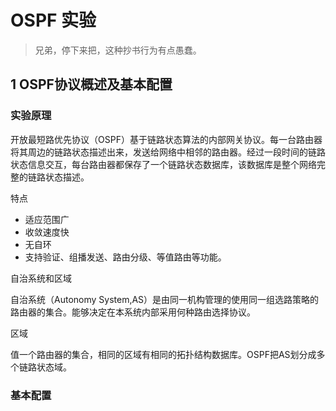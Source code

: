 # OSPF 实验
> 兄弟，停下来把，这种抄书行为有点愚蠢。
## 1 OSPF协议概述及基本配置

### 实验原理

开放最短路优先协议（OSPF）基于链路状态算法的内部网关协议。每一台路由器将其周边的链路状态描述出来，发送给网络中相邻的路由器。经过一段时间的链路状态信息交互，每台路由器都保存了一个链路状态数据库，该数据库是整个网络完整的链路状态描述。

特点

* 适应范围广
* 收敛速度快
* 无自环
* 支持验证、组播发送、路由分级、等值路由等功能。

自治系统和区域

自治系统（Autonomy System,AS）是由同一机构管理的使用同一组选路策略的路由器的集合。能够决定在本系统内部采用何种路由选择协议。

区域 

值一个路由器的集合，相同的区域有相同的拓扑结构数据库。OSPF把AS划分成多个链路状态域。

### 基本配置

